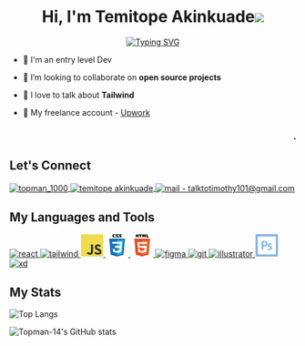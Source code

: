 <h1 align="center">Hi, I'm Temitope Akinkuade<img src="https://media.giphy.com/media/hvRJCLFzcasrR4ia7z/giphy.gif" width="28"></h1>

<div align="center">
<a href="https://git.io/typing-svg"><img src="https://readme-typing-svg.demolab.com?font=Comfortaa&weight=700&size=35&duration=3194&pause=1500&color=24E104&center=true&vCenter=true&width=435&lines=Front-end+Developer%E2%9C%8C;Open+Source+Guy%F0%9F%98%8E;Graphic+Designer%E2%9C%A8" alt="Typing SVG" /></a>
</div>

- 🌱 I'm an entry level Dev

- 👯 I’m looking to collaborate on **open source projects**

- 💬 I love to talk about **Tailwind**

- 💼 My freelance account - <a href="https://www.upwork.com/freelancers/~01be427818c85a1a73" target="_blank">Upwork</a> 

<h3 align="right"> . </h3>

<h2 align="left">Let's Connect</h2>
<p align="left">
<a href="https://twitter.com/topman_14" target="_blank">
  <img align="center" src="https://raw.githubusercontent.com/rahuldkjain/github-profile-readme-generator/master/src/images/icons/Social/twitter.svg" alt="topman_1000" height="30" width="40" />
  </a>
<a href="https://linkedin.com/in/temitope akinkuade" target="_blank">
  <img align="center" src="https://raw.githubusercontent.com/rahuldkjain/github-profile-readme-generator/master/src/images/icons/Social/linked-in-alt.svg" alt="temitope akinkuade" height="30" width="40" />
  </a>
<a href="mailto:talktotimothy101@gmail.com" target="_blank">
  <img align="center" src="https://img.icons8.com/fluency/48/null/new-post.png" alt="mail - talktotimothy101@gmail.com" height="40" width="40"/></a>
</p>

<h2 align="left">My Languages and Tools </h2>
<p align="left"> 
  <a href="https://reactjs.org/" target="_blank" rel="noreferrer">  
    <img src="https://cdn.jsdelivr.net/gh/devicons/devicon/icons/react/react-original.svg" alt="react" width="40" height="40"/>
  </a> 
  <a href="https://tailwindcss.com/" target="_blank" rel="noreferrer"> 
    <img src="https://upload.wikimedia.org/wikipedia/commons/d/d5/Tailwind_CSS_Logo.svg" alt="tailwind" width="40" height="40"/> 
  </a> 
   <a href="https://developer.mozilla.org/en-US/docs/Web/JavaScript" target="_blank" rel="noreferrer"> 
    <img src="https://raw.githubusercontent.com/devicons/devicon/master/icons/javascript/javascript-original.svg" alt="javascript" width="40" height="40"/> 
  </a> 
  <a href="https://www.w3schools.com/css/" target="_blank" rel="noreferrer"> 
    <img src="https://raw.githubusercontent.com/devicons/devicon/master/icons/css3/css3-original-wordmark.svg" alt="css3" width="40" height="40"/> 
  </a> 
   <a href="https://www.w3.org/html/" target="_blank" rel="noreferrer"> 
    <img src="https://raw.githubusercontent.com/devicons/devicon/master/icons/html5/html5-original-wordmark.svg" alt="html5" width="40" height="40"/> 
  </a>
  <a href="https://www.figma.com/" target="_blank" rel="noreferrer"> 
    <img src="https://www.vectorlogo.zone/logos/figma/figma-icon.svg" alt="figma" width="40" height="40"/> 
  </a> 
  <a href="https://git-scm.com/" target="_blank" rel="noreferrer"> 
    <img src="https://www.vectorlogo.zone/logos/git-scm/git-scm-icon.svg" alt="git" width="40" height="40"/> 
  </a> 
  <a href="https://www.adobe.com/in/products/illustrator.html" target="_blank" rel="noreferrer"> 
    <img src="https://www.vectorlogo.zone/logos/adobe_illustrator/adobe_illustrator-icon.svg" alt="illustrator" width="40" height="40"/> 
  </a>
  <a href="https://www.photoshop.com/en" target="_blank" rel="noreferrer"> 
    <img src="https://raw.githubusercontent.com/devicons/devicon/master/icons/photoshop/photoshop-line.svg" alt="photoshop" width="40" height="40"/> 
  </a> 
  <a href="https://www.adobe.com/products/xd.html" target="_blank" rel="noreferrer"> 
    <img src="https://cdn.worldvectorlogo.com/logos/adobe-xd.svg" alt="xd" width="40" height="40"/> 
  </a> 
</p>

## My Stats

![Top Langs](https://github-readme-stats.vercel.app/api/top-langs/?username=Topman-14&layout=compact&text_color=00FFD2&icon_color=007bff&bg_color=171c28)

![Topman-14's GitHub stats](https://github-readme-stats.vercel.app/api?username=Topman-14&show_icons=true&theme=tokyonight&count_private=true&include_all_commits=true)



